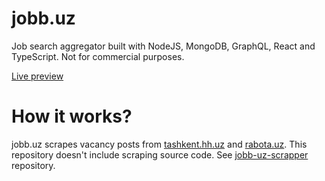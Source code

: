 # jobb.uz

Job search aggregator built with NodeJS, MongoDB, GraphQL, React and TypeScript. Not for commercial purposes.

[Live preview](https://jobb-uz.herokuapp.com/)

# How it works?
jobb.uz scrapes vacancy posts from [tashkent.hh.uz](https://tashkent.hh.uz) and [rabota.uz](https://rabota.uz). This repository doesn't include scraping source code. See [jobb-uz-scrapper](https://github.com/youbek/jobb-uz-scraper) repository.
